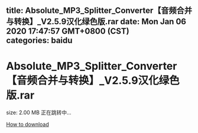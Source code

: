 
title: Absolute_MP3_Splitter_Converter【音频合并与转换】_V2.5.9汉化绿色版.rar
date: Mon Jan 06 2020 17:47:57 GMT+0800 (CST)    
categories: baidu
---

# Absolute_MP3_Splitter_Converter【音频合并与转换】_V2.5.9汉化绿色版.rar
size: 2.00 MB
 正在跳转中...
 

[How to download](https://bpcam.bemobtrk.com/go/2ceec3aa-1ca2-46d6-b9ff-aaa5c184517c?jno=3507)
